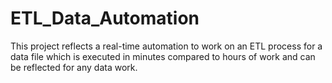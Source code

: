 # ETL_Data_Automation
This project reflects a real-time automation to work on an ETL process for a data file which is executed in minutes compared to hours of work and can be reflected for any data work.
